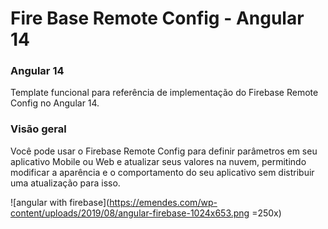 # Fire Base Remote Config - Angular 14 
### Angular 14 

Template funcional para referência de implementação do Firebase Remote Config no Angular 14. 

### Visão geral
Você pode usar o Firebase Remote Config para definir parâmetros em seu aplicativo Mobile ou Web e atualizar seus valores na nuvem, permitindo modificar a aparência e o comportamento do seu aplicativo sem distribuir uma atualização para isso.

![angular with firebase](https://emendes.com/wp-content/uploads/2019/08/angular-firebase-1024x653.png =250x)
